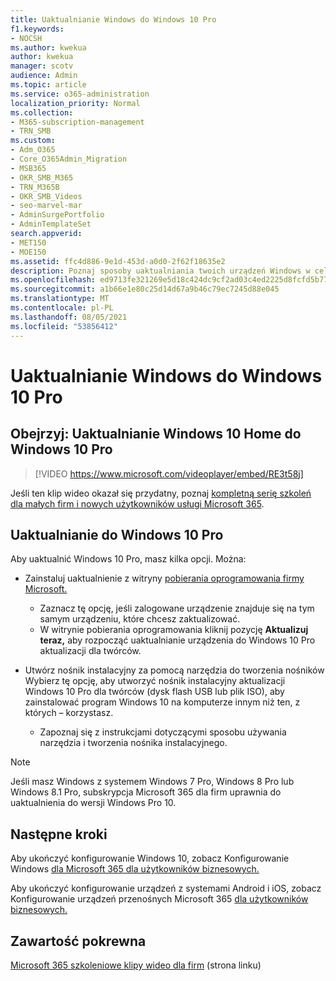 ```yaml
---
title: Uaktualnianie Windows do Windows 10 Pro
f1.keywords:
- NOCSH
ms.author: kwekua
author: kwekua
manager: scotv
audience: Admin
ms.topic: article
ms.service: o365-administration
localization_priority: Normal
ms.collection:
- M365-subscription-management
- TRN_SMB
ms.custom:
- Adm_O365
- Core_O365Admin_Migration
- MSB365
- OKR_SMB_M365
- TRN_M365B
- OKR_SMB_Videos
- seo-marvel-mar
- AdminSurgePortfolio
- AdminTemplateSet
search.appverid:
- MET150
- MOE150
ms.assetid: ffc4d886-9e1d-453d-a0d0-2f62f18635e2
description: Poznaj sposoby uaktualniania twoich urządzeń Windows w celu Windows 10 Pro do korzystania z bardziej zaawansowanych funkcji zabezpieczeń i sieci biznesowych.
ms.openlocfilehash: ed9713fe321269e5d18c424dc9cf2ad03c4ed2225d8fcfd5b77c3dd2abc303e6
ms.sourcegitcommit: a1b66e1e80c25d14d67a9b46c79ec7245d88e045
ms.translationtype: MT
ms.contentlocale: pl-PL
ms.lasthandoff: 08/05/2021
ms.locfileid: "53856412"
---
```

# <a name="upgrade-windows-devices-to-windows-10-pro"></a>Uaktualnianie Windows do Windows 10 Pro

## <a name="watch-upgrade-windows-10-home-to-windows-10-pro"></a>Obejrzyj: Uaktualnianie Windows 10 Home do Windows 10 Pro

> [!VIDEO https://www.microsoft.com/videoplayer/embed/RE3t58j]

Jeśli ten klip wideo okazał się przydatny, poznaj [kompletną serię szkoleń dla małych firm i nowych użytkowników usługi Microsoft 365](../business-video/index.yml).

## <a name="upgrade-to-windows-10-pro"></a>Uaktualnianie do Windows 10 Pro

Aby uaktualnić Windows 10 Pro, masz kilka opcji. Można:

- Zainstaluj uaktualnienie z witryny [pobierania oprogramowania firmy Microsoft.](https://go.microsoft.com/fwlink/?LinkID=836951)
  - Zaznacz tę opcję, jeśli zalogowane urządzenie znajduje się na tym samym urządzeniu, które chcesz zaktualizować.
  - W witrynie pobierania oprogramowania kliknij pozycję **Aktualizuj teraz,** aby rozpocząć uaktualnianie urządzenia do Windows 10 Pro aktualizacji dla twórców.

- Utwórz nośnik instalacyjny [](https://go.microsoft.com/fwlink/?LinkID=836960) za pomocą narzędzia do tworzenia nośników Wybierz tę opcję, aby utworzyć nośnik instalacyjny aktualizacji Windows 10 Pro dla twórców (dysk flash USB lub plik ISO), aby zainstalować program Windows 10 na komputerze innym niż ten, z których &ndash; korzystasz.
  - Zapoznaj się z instrukcjami dotyczącymi sposobu używania narzędzia i tworzenia nośnika instalacyjnego.

> [!NOTE]
> Jeśli masz Windows z systemem Windows 7 Pro, Windows 8 Pro lub Windows 8.1 Pro, subskrypcja Microsoft 365 dla firm uprawnia do uaktualnienia do wersji Windows Pro 10.

## <a name="next-steps"></a>Następne kroki

Aby ukończyć konfigurowanie Windows 10, zobacz Konfigurowanie Windows [dla Microsoft 365 dla użytkowników biznesowych.](set-up-windows-devices.md)

Aby ukończyć konfigurowanie urządzeń z systemami Android i iOS, zobacz Konfigurowanie urządzeń przenośnych Microsoft 365 [dla użytkowników biznesowych.](set-up-mobile-devices.md)

## <a name="related-content"></a>Zawartość pokrewna

[Microsoft 365 szkoleniowe klipy wideo dla firm](../business-video/index.yml) (strona linku)
